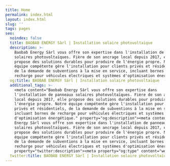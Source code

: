 ```yaml
---
title: Home
permalink: index.html
layout: index.html
slug: ''
tags: pages
seo:
  noindex: false
  title: BAOBAB ENERGY Sàrl | Installation solaire photovoltaïque
  description: >-
    Baobab Energy Sàrl vous offre son expertise dans l'installation de panneaux
    solaires photovoltaïques. Fière de son ancrage local depuis 2017, elle
    propose des solutions durables pour produire de l'énergie propre. Notre
    équipe compétente gère l'installation pour clients privés et résidentiels,
    de la demande de subventions à la mise en service, incluant bornes de
    recharge pour véhicules électriques et systèmes d'optimisation énergétique.
  og:title: BAOBAB ENERGY Sàrl | Installation solaire photovoltaïque
  additional_tags: >-
    <meta content="Baobab Energy Sàrl vous offre son expertise dans
    l'installation de panneaux solaires photovoltaïques. Fière de son ancrage
    local depuis 2017, elle propose des solutions durables pour produire de
    l'énergie propre. Notre équipe compétente gère l'installation pour clients
    privés et résidentiels, de la demande de subventions à la mise en service,
    incluant bornes de recharge pour véhicules électriques et systèmes
    d'optimisation énergétique." property="og:description"><meta content="Baobab
    Energy Sàrl vous offre son expertise dans l'installation de panneaux
    solaires photovoltaïques. Fière de son ancrage local depuis 2017, elle
    propose des solutions durables pour produire de l'énergie propre. Notre
    équipe compétente gère l'installation pour clients privés et résidentiels,
    de la demande de subventions à la mise en service, incluant bornes de
    recharge pour véhicules électriques et systèmes d'optimisation énergétique."
    property="twitter:description"><meta property="og:type" content="website">
  twitter:title: BAOBAB ENERGY Sàrl | Installation solaire photovoltaïque
---
```



